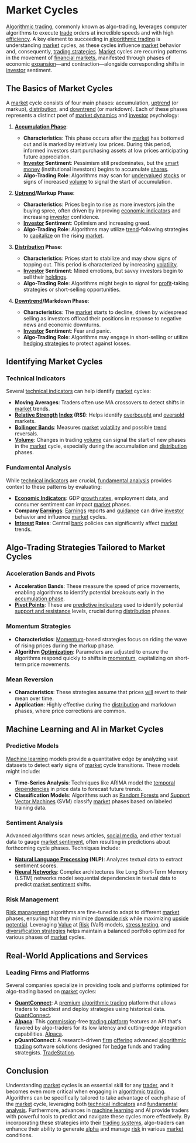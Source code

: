 # Market Cycles

[Algorithmic trading](../a/algorithmic_trading.md), commonly known as algo-trading, leverages computer algorithms to execute [trade](../t/trade.md) orders at incredible speeds and with high [efficiency](../e/efficiency.md). A key element to succeeding in [algorithmic trading](../a/algorithmic_trading.md) is understanding [market](../m/market.md) cycles, as these cycles influence [market](../m/market.md) behavior and, consequently, [trading strategies](../t/trading_strategies.md). [Market](../m/market.md) cycles are recurring patterns in the movement of [financial markets](../f/financial_market.md), manifested through phases of economic [expansion](../e/expansion.md)—and contraction—alongside corresponding shifts in [investor](../i/investor.md) sentiment.

## The Basics of Market Cycles

A [market](../m/market.md) cycle consists of four main phases: accumulation, [uptrend](../u/uptrend.md) (or markup), [distribution](../d/distribution.md), and [downtrend](../d/downtrend.md) (or markdown). Each of these phases represents a distinct poet of [market dynamics](../m/market_dynamics.md) and [investor](../i/investor.md) psychology:

1. **[Accumulation Phase](../a/accumulation_phase.md)**:
   - **Characteristics**: This phase occurs after the [market](../m/market.md) has bottomed out and is marked by relatively low prices. During this period, informed investors start purchasing assets at low prices anticipating future appreciation.
   - **[Investor](../i/investor.md) Sentiment**: Pessimism still predominates, but the [smart money](../s/smart_money.md) (institutional investors) begins to accumulate [shares](../s/shares.md).
   - **Algo-Trading Role**: Algorithms may scan for [undervalued](../u/undervalued.md) [stocks](../s/stock.md) or signs of increased [volume](../v/volume.md) to signal the start of accumulation.

2. **[Uptrend](../u/uptrend.md)/Markup Phase**:
   - **Characteristics**: Prices begin to rise as more investors join the buying spree, often driven by improving [economic indicators](../e/economic_indicators.md) and increasing [investor](../i/investor.md) confidence.
   - **[Investor](../i/investor.md) Sentiment**: Optimism and increasing greed.
   - **Algo-Trading Role**: Algorithms may utilize [trend](../t/trend.md)-following strategies to [capitalize](../c/capitalize.md) on the rising [market](../m/market.md).

3. **[Distribution](../d/distribution.md) Phase**:
   - **Characteristics**: Prices start to stabilize and may show signs of topping out. This period is characterized by increasing [volatility](../v/volatility.md).
   - **[Investor](../i/investor.md) Sentiment**: Mixed emotions, but savvy investors begin to sell their [holdings](../h/holdings.md).
   - **Algo-Trading Role**: Algorithms might begin to signal for [profit](../p/profit.md)-taking strategies or short-selling opportunities.

4. **[Downtrend](../d/downtrend.md)/Markdown Phase**:
   - **Characteristics**: The [market](../m/market.md) starts to decline, driven by widespread selling as investors offload their positions in response to negative news and economic downturns.
   - **[Investor](../i/investor.md) Sentiment**: Fear and panic.
   - **Algo-Trading Role**: Algorithms may engage in short-selling or utilize [hedging strategies](../h/hedging_strategies.md) to protect against losses.

## Identifying Market Cycles

### Technical Indicators

Several [technical indicators](../t/technical_indicators.md) can help identify [market](../m/market.md) cycles:

- **Moving Averages**: Traders often use MA crossovers to detect shifts in [market](../m/market.md) trends.
- **[Relative Strength](../r/relative_strength.md) [Index](../i/index_instrument.md) (RSI)**: Helps identify [overbought](../o/overbought.md) and [oversold](../o/oversold.md) markets.
- **[Bollinger Bands](../b/bollinger_bands.md)**: Measures [market](../m/market.md) [volatility](../v/volatility.md) and possible [trend](../t/trend.md) reversals.
- **[Volume](../v/volume.md)**: Changes in trading [volume](../v/volume.md) can signal the start of new phases in the [market](../m/market.md) cycle, especially during the accumulation and [distribution](../d/distribution.md) phases.

### Fundamental Analysis

While [technical indicators](../t/technical_indicators.md) are crucial, [fundamental analysis](../f/fundamental_analysis.md) provides context to these patterns by evaluating:

- **[Economic Indicators](../e/economic_indicators.md)**: GDP [growth rates](../g/growth_rates_in_trading.md), employment data, and consumer sentiment can impact [market](../m/market.md) phases.
- **Company [Earnings](../e/earnings.md)**: [Earnings](../e/earnings.md) reports and [guidance](../g/guidance.md) can drive [investor](../i/investor.md) behavior and influence [market](../m/market.md) cycles.
- **[Interest](../i/interest.md) Rates**: Central [bank](../b/bank.md) policies can significantly affect [market](../m/market.md) trends.

## Algo-Trading Strategies Tailored to Market Cycles

### Acceleration Bands and Pivots

- **Acceleration Bands**: These measure the speed of price movements, enabling algorithms to identify potential breakouts early in the [accumulation phase](../a/accumulation_phase.md).
- **[Pivot Points](../p/pivot_points.md)**: These are [predictive indicators](../p/predictive_indicators.md) used to identify potential [support and resistance](../s/support_and_resistance.md) levels, crucial during [distribution](../d/distribution.md) phases.

### Momentum Strategies

- **Characteristics**: [Momentum](../m/momentum.md)-based strategies focus on riding the wave of rising prices during the markup phase.
- **Algorithm [Optimization](../o/optimization.md)**: Parameters are adjusted to ensure the algorithms respond quickly to shifts in [momentum](../m/momentum.md), capitalizing on short-term price movements.

### Mean Reversion

- **Characteristics**: These strategies assume that prices [will](../w/will.md) revert to their mean over time.
- **Application**: Highly effective during the [distribution](../d/distribution.md) and markdown phases, where price corrections are common.

## Machine Learning and AI in Market Cycles

### Predictive Models

[Machine learning](../m/machine_learning.md) models provide a quantitative edge by analyzing vast datasets to detect early signs of [market](../m/market.md) cycle transitions. These models might include:

- **Time-Series Analysis**: Techniques like ARIMA model the [temporal dependencies](../t/temporal_dependencies_in_trading.md) in price data to forecast future trends.
- **Classification Models**: Algorithms such as [Random Forests](../r/random_forests_in_trading.md) and [Support Vector Machines](../s/support_vector_machines_in_trading.md) (SVM) classify [market](../m/market.md) phases based on labeled training data.

### Sentiment Analysis

Advanced algorithms scan news articles, [social media](../s/social_media.md), and other textual data to gauge [market sentiment](../m/market_sentiment.md), often resulting in predictions about forthcoming cycle phases. Techniques include:

- **[Natural Language Processing](../n/natural_language_processing_(nlp)_in_trading.md) (NLP)**: Analyzes textual data to extract sentiment scores.
- **[Neural Networks](../n/neural_networks_in_trading.md)**: Complex architectures like Long Short-Term Memory (LSTM) networks model sequential dependencies in textual data to predict [market sentiment](../m/market_sentiment.md) shifts.

### Risk Management

[Risk management](../r/risk_management.md) algorithms are fine-tuned to adapt to different [market](../m/market.md) phases, ensuring that they minimize [downside risk](../d/downside_risk.md) while maximizing [upside potential](../u/upside_potential_in_trading.md). Leveraging [Value](../v/value.md) at [Risk](../r/risk.md) (VaR) models, [stress testing](../s/stress_testing_in_trading.md), and [diversification strategies](../d/diversification_strategies.md) helps maintain a balanced portfolio optimized for various phases of [market](../m/market.md) cycles.

## Real-World Applications and Services

### Leading Firms and Platforms

Several companies specialize in providing tools and platforms optimized for algo-trading based on [market](../m/market.md) cycles:

- **[QuantConnect](../q/quantconnect.md)**: A [premium](../p/premium.md) [algorithmic trading](../a/algorithmic_trading.md) platform that allows traders to backtest and deploy strategies using historical data. [QuantConnect](https://www.quantconnect.com).
- **[Alpaca](../a/alpaca.md)**: This [commission](../c/commission.md)-free [trading platform](../t/trading_platform.md) features an API that's favored by algo-traders for its low latency and cutting-edge integration capabilities. [Alpaca](https://www.alpaca.markets).
- **pQuantConnect**: A research-driven [firm](../f/firm.md) [offering](../o/offering.md) advanced [algorithmic trading](../a/algorithmic_trading.md) software solutions designed for [hedge](../h/hedge.md) funds and trading strategists. [TradeStation](https://www.tradestation.com).
  
## Conclusion

Understanding [market](../m/market.md) cycles is an essential skill for any [trader](../t/trader.md), and it becomes even more critical when engaging in [algorithmic trading](../a/algorithmic_trading.md). Algorithms can be specifically tailored to take advantage of each phase of the [market](../m/market.md) cycle, leveraging both [technical indicators](../t/technical_indicators.md) and [fundamental analysis](../f/fundamental_analysis.md). Furthermore, advances in [machine learning](../m/machine_learning.md) and AI provide traders with powerful tools to predict and navigate these cycles more effectively. By incorporating these strategies into their [trading systems](../t/trading_systems.md), algo-traders can enhance their ability to generate [alpha](../a/alpha.md) and manage [risk](../r/risk.md) in various [market](../m/market.md) conditions.

